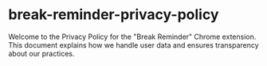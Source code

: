 # break-reminder-privacy-policy
Welcome to the Privacy Policy for the "Break Reminder" Chrome extension. This document explains how we handle user data and ensures transparency about our practices.
